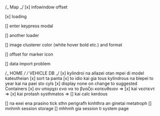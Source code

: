 /_ Map _/
[x] infowindow offset

[x] loading

[] enter keypress modal

[] another loader

[] image clusterer color (white hover bold etc.) and format

[] offset for marker icon

[] data import problem

/_ HOME _/
/_ VEHICLE DB _/
[x] kylindroi na allazei otan mpei di model kateutheian
[x] sort ta panta
[x] to idio kai gia tous kylindrous na blepei to year kai na paei sto cyls
[x] display none on change to suggested Containers
[x] αν υπαρχει ενα να το βγαζει κατευθειαν =>
[x] kai νεστεντ =>
[x] kai protash systhmatos =>
[] kai calc kerdous

[] na exei ena prasino tick sthn perigrafh kinhthra an ginetai metatroph
[] mnhmh session storage
[] mhhmh gia session ti system page

